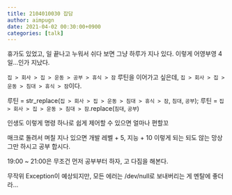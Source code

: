 ```yaml
---
title: 2104010030 잡담
author: aimpugn
date: 2021-04-02 00:30:00+0900
categories: [talk]
---
```


휴가도 있었고, 일 끝나고 누워서 쉬다 보면 그냥 하루가 지나 있다.
이렇게 어영부영 4일...인가 지났다.

`집 > 회사 > 집 > 운동 > 공부 > 휴식 > 잠` 루틴을 이어가고 싶은데,
`집 > 회사 > 집 > 운동 > 침대 > 휴식 > 잠`이다.

루틴 = str_replace(`집 > 회사 > 집 > 운동 > 침대 > 휴식 > 잠`, `침대`, `공부`);
루틴 = `집 > 회사 > 집 > 운동 > 침대 > 잠`.replace(`침대`, `공부`)

인생도 이렇게 명령 하나로 쉽게 제어할 수 있으면 얼마나 편할꼬

매크로 돌려서 며칠 지나 있으면 개발 레벨 + 5, 지능 + 10 이렇게 되는 되도 않는 망상 그만 하시고 공부 합시다.

19:00 ~ 21:00은 무조건 먼저 공부부터 하자, 고 다짐을 해본다.

무작위 Exception이 예상되지만, 모든 에러는 /dev/null로 보내버리는 게 멘탈에 좋더라...
